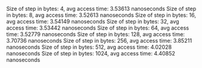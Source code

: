 Size of step in bytes: 4, avg access time: 3.53613 nanoseconds
Size of step in bytes: 8, avg access time: 3.52613 nanoseconds
Size of step in bytes: 16, avg access time: 3.54149 nanoseconds
Size of step in bytes: 32, avg access time: 3.53442 nanoseconds
Size of step in bytes: 64, avg access time: 3.52779 nanoseconds
Size of step in bytes: 128, avg access time: 3.70736 nanoseconds
Size of step in bytes: 256, avg access time: 3.85211 nanoseconds
Size of step in bytes: 512, avg access time: 4.02028 nanoseconds
Size of step in bytes: 1024, avg access time: 4.40852 nanoseconds